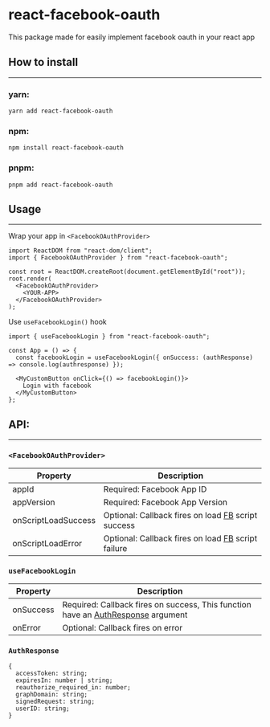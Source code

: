 # react-facebook-oauth

This package made for easily implement facebook oauth in your react app

## How to install
---

### yarn:

    yarn add react-facebook-oauth

### npm:

    npm install react-facebook-oauth

### pnpm:

    pnpm add react-facebook-oauth

## Usage
---

Wrap your app in `<FacebookOAuthProvider>`

    import ReactDOM from "react-dom/client";
    import { FacebookOAuthProvider } from "react-facebook-oauth";

    const root = ReactDOM.createRoot(document.getElementById("root"));
    root.render(
      <FacebookOAuthProvider>
        <YOUR-APP>
      </FacebookOAuthProvider>
    );

Use `useFacebookLogin()` hook

    import { useFacebookLogin } from "react-facebook-oauth";

    const App = () => {
      const facebookLogin = useFacebookLogin({ onSuccess: (authResponse) => console.log(authresponse) });

      <MyCustomButton onClick={() => facebookLogin()}>
        Login with facebook
      </MyCustomButton>
    };

## API:
---

### `<FacebookOAuthProvider>`
|Property|Description|
|--------|-----------|
|appId|Required: Facebook App ID|
|appVersion|Required: Facebook App Version|
|onScriptLoadSuccess|Optional: Callback fires on load [FB](https://connect.facebook.net/en_US/sdk.js) script success|
|onScriptLoadError|Optional: Callback fires on load [FB](https://connect.facebook.net/en_US/sdk.js) script failure|

### `useFacebookLogin`
|Property|Description|
|--------|-----------|
|onSuccess|Required: Callback fires on success, This function have an [AuthResponse](#AuthResponse) argument|
|onError|Optional: Callback fires on error|

### `AuthResponse`

    {
      accessToken: string;
      expiresIn: number | string;
      reauthorize_required_in: number;
      graphDomain: string;
      signedRequest: string;
      userID: string;
    }